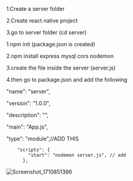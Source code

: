 1.Create a server folder

2.Create react native project

3.go to server folder (cd server)

1.npm init (package.json is created)

2.npm install express mysql cors nodemon

3.create the file inside the server (server.js)

4.then go to package.json and add the following

  "name": "server",
  
  "version": "1.0.0",
  
  "description": "",
  
  "main": "App.js",
  
  "type": "module",//ADD THIS
  
        "scripts": {
            "start": "nodemon server.js", // add
          },
          
![Screenshot_1710851396](https://github.com/FaizalBajee/EXPRESS-CURD/assets/161807564/216e98ec-92a7-4c6f-85b5-e23a82c5f922)

